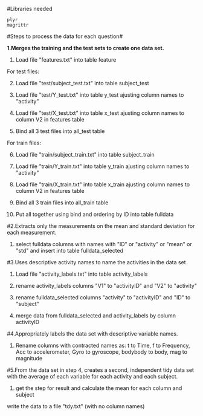 

#Libraries needed

	plyr 
	magrittr 

#Steps to process the data for each question#


**1.Merges the training and the test sets to create one data set.**

1. Load file "features.txt" into table feature

For test files:

2. Load file "test/subject_test.txt" into table subject_test

3. Load file "test/Y_test.txt" into table y_test ajusting column names to "activity"

4. Load file "test/X_test.txt" into table x_test ajusting column names to column V2 in features table

5. Bind all 3 test files into all_test table

For train files:

6. Load file "train/subject_train.txt" into table subject_train

7. Load file "train/Y_train.txt" into table y_train ajusting column names to "activity"

8. Load file "train/X_train.txt" into table x_train ajusting column names to column V2 in features table

9. Bind all 3 train files into all_train table

10. Put all together using bind and ordering by ID into table fulldata


#2.Extracts only the measurements on the mean and standard deviation for each measurement. 

1. select fulldata columns with names with "ID" or "activity" or "mean" or "std" and insert into table fulldata_selected


#3.Uses descriptive activity names to name the activities in the data set

1. Load file "activity_labels.txt" into table activity_labels

2. rename activity_labels columns "V1" to "activityID" and "V2" to "activity"

3. rename fulldata_selected columns "activity" to "activityID" and "ID" to "subject"

4. merge data from fulldata_selected and activity_labels by column activityID


#4.Appropriately labels the data set with descriptive variable names. 

1. Rename columns with contracted names as: t to Time, f to Frequency, Acc to accelerometer, Gyro to gyroscope, bodybody to body, mag to magnitude


#5.From the data set in step 4, creates a second, independent tidy data set with the average of each variable for each activity and each subject.

1. get the step for result and calculate the mean for each column and subject

write the data to a file "tdy.txt" (with no column names)
